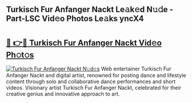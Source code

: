 ## Turkisch Fur Anfanger Nackt Le𝚊k𝚎d N𝚞𝚍e - Part-LSC Vid𝚎o Photos Le𝚊ks yncX4

# <h2><a href="http://fbaaye3.evod.top/?m=Turkisch+Fur+Anfanger+Nackt">🔗 👉🔴 Turkisch Fur Anfanger Nackt Vid𝚎o Ph𝚘t𝚘s</a></h2>

[![Turkisch Fur Anfanger Nackt N𝚞d𝚎s](https://i.imgur.com/8V9OHl7.gif)](http://fbaaye3.evod.top/?m=Turkisch+Fur+Anfanger+Nackt)
Web entertainer Turkisch Fur Anfanger Nackt and digital artist, renowned for posting dance and lifestyle content through solo and collaborative dance performances and short videos. Visionary artist Turkisch Fur Anfanger Nackt, celebrated for their creative genius and innovative approach to art. 
